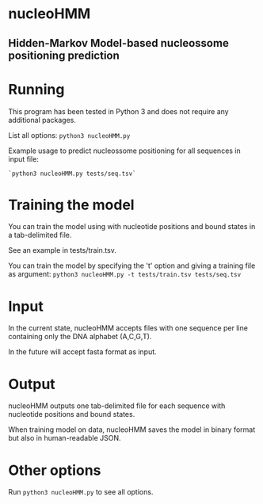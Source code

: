 nucleoHMM
=======

Hidden-Markov Model-based nucleossome positioning prediction
-----------

# Running
This program has been tested in Python 3 and does not require any additional packages.

List all options:
    `python3 nucleoHMM.py`

Example usage to predict nucleossome positioning for all sequences in input file:

    `python3 nucleoHMM.py tests/seq.tsv`

# Training the model
You can train the model using with nucleotide positions and bound states in a tab-delimited file.

See an example in tests/train.tsv.

You can train the model by specifying the 't' option and giving a training file as argument:
    `python3 nucleoHMM.py -t tests/train.tsv tests/seq.tsv`

# Input
In the current state, nucleoHMM accepts files with one sequence per line containing only the DNA alphabet (A,C,G,T).

In the future will accept fasta format as input.

# Output
nucleoHMM outputs one tab-delimited file for each sequence with nucleotide positions and bound states.

When training model on data, nucleoHMM saves the model in binary format but also in human-readable JSON.

# Other options
Run `python3 nucleoHMM.py` to see all options.